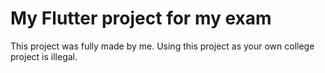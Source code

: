 # My Flutter project for my exam

This project was fully made by me. Using this project as your own college project is illegal.
